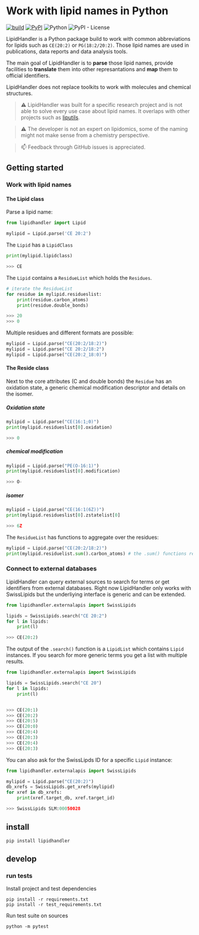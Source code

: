 # Work with lipid names in Python

[![build](https://github.com/kaiserpreusse/lipidhandler/workflows/build/badge.svg)](https://github.com/kaiserpreusse/lipidhandler/actions?query=workflow%3Abuild)
[![PyPI](https://img.shields.io/pypi/v/lipidhandler)](https://pypi.org/project/lipidhandler)
![Python](https://img.shields.io/badge/Python-3.7%20%7C%203.8%20%7C%203.9-blue)
![PyPI - License](https://img.shields.io/pypi/l/lipidhandler)

LipidHandler is a Python package build to work with common abbreviations for lipids such as `CE(20:2)` or 
`PG(18:2/20:2)`. Those lipid names are used in publications, data reports and data analysis tools.

The main goal of LipidHandler is to **parse** those lipid names, provide facilities to **translate** 
them into other represantations and **map** them to official identifiers.

LipidHandler does not replace toolkits to work with molecules and chemical structures.

> :warning: LipidHandler was built for a specific research project and is not able to
> solve every use case about lipid names. It overlaps with other projects such as [liputils](https://github.com/Stemanz/liputils).


> :warning: The developer is not an expert on lipidomics, some of the naming might not make sense
> from a chemistry perspective.

> :mailbox: Feedback through GitHub issues is appreciated.

## Getting started

### Work with lipid names
#### The Lipid class
Parse a lipid name:

```python
from lipidhandler import Lipid

mylipid = Lipid.parse('CE 20:2')
```

The `Lipid` has a `LipidClass`

```python
print(mylipid.lipidclass)

>>> CE
```

The `Lipid` contains a `ResidueList` which holds the `Residues`.

```python
# iterate the ResidueList
for residue in mylipid.residueslist:
    print(residue.carbon_atoms)
    print(residue.double_bonds)

>>> 20
>>> 0
```

Multiple residues and different formats are possible:

```python
mylipid = Lipid.parse("CE(20:2/18:2)")
mylipid = Lipid.parse("CE 20:2/18:2")
mylipid = Lipid.parse("CE(20:2_18:0)")
```
#### The Reside class
Next to the core attributes (C and double bonds) the `Residue` has an oxidation state, a generic
chemical modification descriptor and details on the isomer.

##### Oxidation state
```python
mylipid = Lipid.parse("CE(16:1;0)")
print(mylipid.residueslist[0].oxidation)

>>> 0
```
##### chemical modification

```python
mylipid = Lipid.parse("PE(O-16:1)")
print(mylipid.residueslist[0].modification)

>>> O-
```

##### isomer

```python
mylipid = Lipid.parse("CE(16:1(6Z))")
print(mylipid.residueslist[0].zstatelist[0]

>>> 6Z
```

The `ResidueList` has functions to aggregate over the residues:

```python
mylipid = Lipid.parse("CE(20:2/18:2)")
print(mylipid.residuelist.sum().carbon_atoms) # the .sum() functions returns a Residue instancte
```

### Connect to external databases
LipidHandler can query external sources to search for terms or get identifiers from external databases.
Right now LipidHandler only works with SwissLipids but the underliying interface is generic and
 can be extended. 

```python
from lipidhandler.externalapis import SwissLipids

lipids = SwissLipids.search("CE 20:2")
for l in lipids:
    print(l)

>>> CE(20:2)
```
The output of the `.search()` function is a `LipidList` which contains `Lipid` instances. If you 
search for more generic terms you get a list with multiple results.

```python
from lipidhandler.externalapis import SwissLipids

lipids = SwissLipids.search("CE 20")
for l in lipids:
    print(l)


>>> CE(20:1)
>>> CE(20:2)
>>> CE(20:5)
>>> CE(20:0)
>>> CE(20:4)
>>> CE(20:3)
>>> CE(20:4)
>>> CE(20:3)
```

You can also ask for the SwissLipds ID for a specific `Lipid` instance:

```python
from lipidhandler.externalapis import SwissLipids

mylipid = Lipid.parse("CE(20:2)")
db_xrefs = SwissLipids.get_xrefs(mylipid)
for xref in db_xrefs:
    print(xref.target_db, xref.target_id)

>>> SwissLipids SLM:00050028
```

## install

`pip install lipidhandler`

## develop

### run tests
Install project and test dependencies

```shell script
pip install -r requirements.txt
pip install -r test_requirements.txt
```

Run test suite on sources

```shell script
python -m pytest
```
